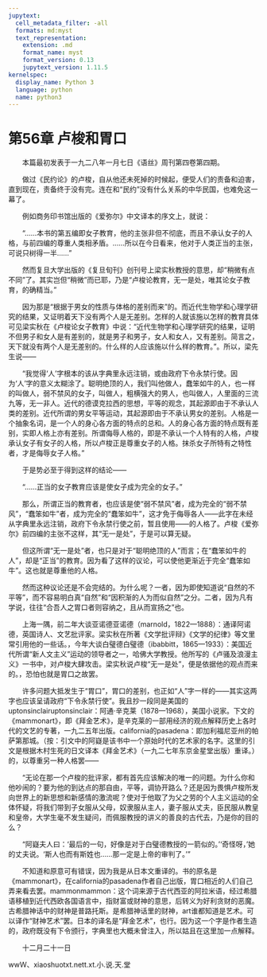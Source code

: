 ```yaml
---
jupytext:
  cell_metadata_filter: -all
  formats: md:myst
  text_representation:
    extension: .md
    format_name: myst
    format_version: 0.13
    jupytext_version: 1.11.5
kernelspec:
  display_name: Python 3
  language: python
  name: python3
---
```

# 第56章  卢梭和胃口 

　　本篇最初发表于一九二八年一月七日《语丝》周刊第四卷第四期。 

　　做过《民约论》的卢梭，自从他还未死掉的时候起，便受人们的责备和迫害，直到现在，责备终于没有完。连在和“民约”没有什么关系的中华民国，也难免这一幕了。 

　　例如商务印书馆出版的《爱弥尔》中文译本的序文上，就说： 

　　“……本书的第五编即女子教育，他的主张非但不彻底，而且不承认女子的人格，与前四编的尊重人类相矛盾。……所以在今日看来，他对于人类正当的主张，可说只树得一半……” 

　　然而复旦大学出版的《复旦旬刊》创刊号上梁实秋教授的意思，却“稍微有点不同”了。其实岂但“稍微”而已耶，乃是“卢梭论教育，无一是处，唯其论女子教育，的确精当。” 

　　因为那是“根据于男女的性质与体格的差别而来”的。而近代生物学和心理学研究的结果，又证明着天下没有两个人是无差别。怎样的人就该施以怎样的教育具体可见梁实秋在《卢梭论女子教育》中说：“近代生物学和心理学研究的结果，证明不但男子和女人是有差别的，就是男子和男子，女人和女人，又有差别。简言之，天下就没有两个人是无差别的。什么样的人应该施以什么样的教育。”。所以，梁先生说—— 

　　“我觉得‘人’字根本的该从字典里永远注销，或由政府下令永禁行使。因为‘人’字的意义太糊涂了。聪明绝顶的人，我们叫他做人，蠢笨如牛的人，也一样的叫做人，弱不禁风的女子，叫做人，粗横强大的男人，也叫做人，人里面的三流九等，无一非人。近代的德谟克拉西的思想，平等的观念，其起源即由于不承认人类的差别。近代所谓的男女平等运动，其起源即由于不承认男女的差别。人格是一个抽象名词，是一个人的身心各方面的特点的总和。人的身心各方面的特点既有差别，实即人格上亦有差别。所谓侮辱人格的，即是不承认一个人特有的人格，卢梭承认女子有女子的人格，所以卢梭正是尊重女子的人格。抹杀女子所特有之特性者，才是侮辱女子人格。” 

　　于是势必至于得到这样的结论—— 

　　“……正当的女子教育应该是使女子成为完全的女子。” 

　　那么，所谓正当的教育者，也应该是使“弱不禁风”者，成为完全的“弱不禁风”，“蠢笨如牛”者，成为完全的“蠢笨如牛”，这才免于侮辱各人——此字在未经从字典里永远注销，政府下令永禁行使之前，暂且使用——的人格了。卢梭《爱弥尔》前四编的主张不这样，其“无一是处”，于是可以算无疑。 

　　但这所谓“无一是处”者，也只是对于“聪明绝顶的人”而言；在“蠢笨如牛的人”，却是“正当”的教育。因为看了这样的议论，可以使他更渐近于完全“蠢笨如牛”。这也就是尊重他的人格。 

　　然而这种议论还是不会完结的。为什么呢？一者，因为即使知道说“自然的不平等”，而不容易明白真“自然”和“因积渐的人为而似自然”之分。二者，因为凡有学说，往往“合吾人之胃口者则容纳之，且从而宣扬之”也。 

　　上海一隅，前二年大谈亚诺德亚诺德（marnold，1822—1888）：通译阿诺德，英国诗人、文艺批评家。梁实秋在所著《文学批评辩》《文学的纪律》等文里常引用他的一些话。，今年大谈白璧德白璧德（ibabbitt，1865—1933）：美国近代所谓“新人文主义”运动的领导者之一，哈佛大学教授。他所写的《卢骚及浪漫主义》一书中，对卢梭大肆攻击。梁实秋说卢梭“无一是处”，便是依据他的观点而来的。，恐怕也就是胃口之故罢。 

　　许多问题大抵发生于“胃口”，胃口的差别，也正如“人”字一样的——其实这两字也应该呈请政府“下令永禁行使”。我且抄一段同是美国的uptonsinclairuptonsinclair：阿通·辛克莱（1878—1968），美国小说家。下文的《mammonart》，即《拜金艺术》，是辛克莱的一部用经济的观点解释历史上各时代的文艺的专著，一九二五年出版。california的pasadena：即加利福尼亚州的帕萨第那城。（按：引文中的阿嶷是该书中一个原始时代的艺术家的名字。这里的引文是根据木村生死的日文译本《拜金艺术》（一九二七年东京金星堂出版）重译。）的，以尊重另一种人格罢—— 

　　“无论在那一个卢梭的批评家，都有首先应该解决的唯一的问题。为什么你和他吵闹的？要为他的到达点的那自由，平等，调协开路么？还是因为畏惧卢梭所发向世界上的新思想和新感情的激流呢？使对于他取了为父之劳的个人主义运动的全体怀疑，将我们带到子女服从父母，奴隶服从主人，妻子服从丈夫，臣民服从教皇和皇帝，大学生毫不发生疑问，而佩服教授的讲义的善良的古代去，乃是你的目的么？ 

　　“阿嶷夫人曰：‘最后的一句，好像是对于白璧德教授的一箭似的。’‘奇怪呀，’她的丈夫说。‘斯人也而有斯姓也……那一定是上帝的审判了。’” 

　　不知道和原意可有错误，因为我是从日本文重译的。书的原名是《mammonart》，在california的pasadena作者自己出版，胃口相近的人们自己弄来看去罢。mammonmammon：这个词来源于古代西亚的阿拉米语，经过希腊语移植到近代西欧各国语言中，指财富或财神的意思，后转义为好利贪财的恶魔。古希腊神话中的财神是普路托斯。是希腊神话里的财神，art谁都知道是艺术。可以译作“财神艺术”罢。日本的译名是“拜金艺术”，也行。因为这一个字是作者生造的，政府既没有下令颁行，字典里也大概未曾注入，所以姑且在这里加一点解释。 

　　十二月二十一日 

wwＷ、xiaoshuotxt.nett.xt.小.说.天.堂 

